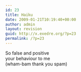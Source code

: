 ```yaml
---
id: 23
title: Haiku
date: 2009-01-21T10:19:40+00:00
author: admin
layout: revision
guid: http://x.exedre.org/?p=23
permalink: /?p=23
---
```

<span class="status_text">So false and positive<br /> your behaviour to me<br /> (wham-bam thank you spam)</span>